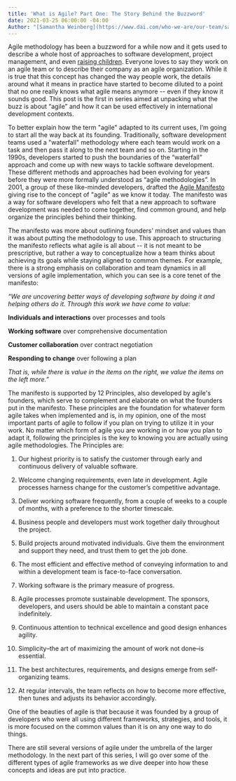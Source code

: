 ```yaml
---
title: 'What is Agile? Part One: The Story Behind the Buzzword'
date: 2021-03-25 06:00:00 -04:00
Author: "[Samantha Weinberg](https://www.dai.com/who-we-are/our-team/samantha-weinberg)"
---
```


Agile methodology has been a buzzword for a while now and it gets used to describe a whole host of approaches to software development, project management, and even [raising children](https://www.ted.com/talks/bruce_feiler_agile_programming_for_your_family?language=en). Everyone loves to say they work on an agile team or to describe their company as an agile organization. While it is true that this concept has changed the way people work, the details around what it means in practice have started to become diluted to a point that no one really knows what agile means anymore -- even if they know it sounds good. This post is the first in series aimed at unpacking what the buzz is about “agile” and how it can be used effectively in international development contexts.

<!--more-->

To better explain how the term "agile" adapted to its current uses, I’m going to start all the way back at its founding. Traditionally, software development teams used a "waterfall" methodology where each team would work on a task and then pass it along to the next team and so on. Starting in the 1990s, developers started to push the boundaries of the “waterfall” approach and come up with new ways to tackle software development. These different methods and approaches had been evolving for years before they were more formally understood as “agile methodologies”. In 2001, a group of these like-minded developers, drafted the [Agile Manifesto](http://agilemanifesto.org/) giving rise to the concept of "agile" as we know it today. The manifesto was a way for software developers who felt that a new approach to software development was needed to come together, find common ground, and help organize the principles behind their thinking.

The manifesto was more about outlining founders' mindset and values than it was about putting the methodology to use. This approach to structuring the manifesto reflects what agile is all about -- it is not meant to be prescriptive, but rather a way to conceptualize how a team thinks about achieving its goals while staying aligned to common themes. For example, there is a strong emphasis on collaboration and team dynamics in all versions of agile implementation, which you can see is a core tenet of the manifesto:

*“We are uncovering better ways of developing software by doing it and helping others do it. Through this work we have come to value:*

**Individuals and interactions** over processes and tools

**Working software** over comprehensive documentation

**Customer collaboration** over contract negotiation

**Responding to change** over following a plan

*That is, while there is value in the items on the right, we value the items on the left more.”*

The manifesto is supported by 12 Principles, also developed by agile's founders, which serve to complement and elaborate on what the founders put in the manifesto. These principles are the foundation for whatever form agile takes when implemented and is, in my opinion, one of the most important parts of agile to follow if you plan on trying to utilize it in your work. No matter which form of agile you are working in or how you plan to adapt it, following the principles is the key to knowing you are actually using agile methodologies. The Principles are:

 1. Our highest priority is to satisfy the customer through early and continuous delivery of valuable software.

 2. Welcome changing requirements, even late in development. Agile processes harness change for the customer’s competitive advantage.

 3. Deliver working software frequently, from a couple of weeks to a couple of months, with a preference to the shorter timescale.

 4. Business people and developers must work together daily throughout the project.

 5. Build projects around motivated individuals. Give them the environment and support they need, and trust them to get the job done.

 6. The most efficient and effective method of conveying information to and within a development team is face-to-face conversation.

 7. Working software is the primary measure of progress.

 8. Agile processes promote sustainable development. The sponsors, developers, and users should be able to maintain a constant pace indefinitely.

 9. Continuous attention to technical excellence and good design enhances agility.

10. Simplicity–the art of maximizing the amount of work not done–is essential.

11. The best architectures, requirements, and designs emerge from self-organizing teams.

12. At regular intervals, the team reflects on how to become more effective, then tunes and adjusts its behavior accordingly.

One of the beauties of agile is that because it was founded by a group of developers who were all using different frameworks, strategies, and tools, it is more focused on the common values than it is on any one way to do things.

There are still several versions of agile under the umbrella of the larger methodology. In the next part of this series, I will go over some of the different types of agile frameworks as we dive deeper into how these concepts and ideas are put into practice.